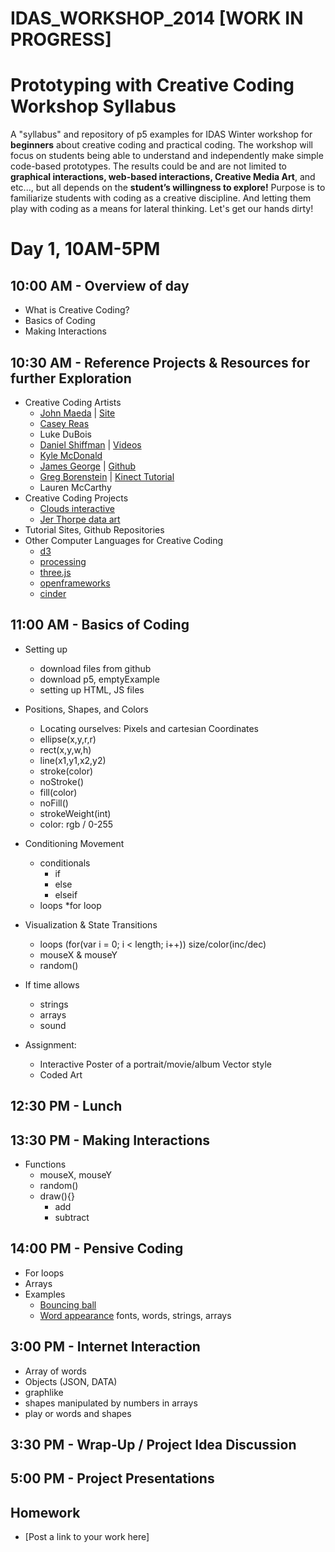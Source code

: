 IDAS_WORKSHOP_2014 [WORK IN PROGRESS]
==================

Prototyping with Creative Coding Workshop Syllabus
================

A "syllabus" and repository of p5 examples for IDAS Winter workshop for **beginners** about creative coding and practical coding. The workshop will focus on students being able to understand and independently make simple code-based prototypes. The results could be and are not limited to **graphical interactions, web-based interactions, Creative Media Art**, and etc..., but all depends on the **student’s willingness to explore!**
Purpose is to familiarize students with coding as a creative discipline. And letting them play with coding as a means for lateral thinking. 
Let's get our hands dirty!


# Day 1, 10AM-5PM

## 10:00 AM - Overview of day
* What is Creative Coding?
* Basics of Coding
* Making Interactions

## 10:30 AM - Reference Projects & Resources for further Exploration

* Creative Coding Artists
	* [John Maeda](http://www.ted.com/talks/john_maeda_on_the_simple_life) | [Site](http://www.maedastudio.com/index.php)
	* [Casey Reas](http://reas.com/)
	* Luke DuBois
	* [Daniel Shiffman](http://shiffman.net/) | [Videos](http://vimeo.com/channels/introcompmedia)
	* [Kyle McDonald](http://vimeo.com/29348533)
	* [James George](http://jamesgeorge.org/) | [Github](https://github.com/obviousjim)
	* [Greg Borenstein](http://gregborenstein.com/) | [Kinect Tutorial](http://csce.uark.edu/~jgauch/5703/other/books/Making_Things_See.pdf)
	* Lauren McCarthy
* Creative Coding Projects
	* [Clouds interactive](http://www.cloudsdocumentary.com/)
	* [Jer Thorpe data art](http://blog.blprnt.com/selected-works)
* Tutorial Sites, Github Repositories
* Other Computer Languages for Creative Coding
	* [d3](http://d3js.org/)
	* [processing](https://processing.org/exhibition/)
	* [three.js](http://threejs.org/)
	* [openframeworks](http://openframeworks.cc/tutorials/)
	* [cinder](http://libcinder.org/features/)

## 11:00 AM - Basics of Coding
* Setting up
	* download files from github
	* download p5, emptyExample
	* setting up HTML, JS files
* Positions, Shapes, and Colors
	* Locating ourselves: Pixels and cartesian Coordinates
	* ellipse(x,y,r,r)
	* rect(x,y,w,h)
	* line(x1,y1,x2,y2)
	* stroke(color)
	* noStroke()
	* fill(color)
	* noFill()
	* strokeWeight(int)
	* color: rgb / 0-255
* Conditioning Movement
	* conditionals
		* if
		* else
		* elseif
	* loops
		*for loop
* Visualization & State Transitions
	* loops (for(var i = 0; i < length; i++)) size/color(inc/dec)
	* mouseX & mouseY
	* random()
* If time allows
 	* strings
 	* arrays
 	* sound

* Assignment: 
	* Interactive Poster of a portrait/movie/album Vector style
	* Coded Art
	
## 12:30 PM - Lunch

## 13:30 PM - Making Interactions
* Functions
    * mouseX, mouseY
    * random()
    * draw(){}
	    * add
	    * subtract

## 14:00 PM - Pensive Coding
* For loops
* Arrays
* Examples
	* [Bouncing ball]()
	* [Word appearance]() fonts, words, strings, arrays
	
## 3:00 PM - Internet Interaction
* Array of words
* Objects (JSON, DATA)
* graphlike
* shapes manipulated by numbers in arrays
* play or words and shapes

## 3:30 PM - Wrap-Up / Project Idea Discussion
## 5:00 PM - Project Presentations
## Homework
   * [Post a link to your work here]

